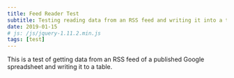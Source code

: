```yaml
---
title: Feed Reader Test
subtitle: Testing reading data from an RSS feed and writing it into a table.
date: 2019-01-15
# js: /js/jquery-1.11.2.min.js
tags: [test]
---
```


This is a test of getting data from an RSS feed of a published Google spreadsheet and writing it to a table.

<div style="width:100%;" id="runtable"></div>
<div style="width:100%;" id="caltable"></div>
  
<script>
  function displayContent(json) {
    var runstring = "<table><tr><th>Date</th><th>Run Time</th><th>Distance (km)</th><th>Speed (km/h)</th><th>Steps</th></tr>";  
    var calstring = "<table><tr><th>Date</th><th>Calorie Goal</th><th>Calories In</th><th>Calories Earned</th><th>Weight</th></tr>";
    var len = json.feed.entry.length;
    for (var i=0; i<len; i++) {
      var rundate = json.feed.entry[i].gsx$date.$t;
      var runtime = json.feed.entry[i].gsx$time.$t;
      var rundist = json.feed.entry[i].gsx$distancekm.$t;
      var runspeed = json.feed.entry[i].gsx$avgspeedkmh.$t;
      var steps = json.feed.entry[i].gsx$steps.$t;
      var calgoal = json.feed.entry[i].gsx$caloriegoal.$t;
      var calin = json.feed.entry[i].gsx$caloriesin.$t;
      var calearned = json.feed.entry[i].gsx$caloriesearned.$t;
      var weight = json.feed.entry[i].gsx$weightlbs.$t;
      var caldeficit = json.feed.entry[i].gsx$deficitwithexercise.$t;
      runstring += "<tr><td>" + rundate + "</td><td>" + runtime + "</td><td>" + rundist + "</td><td>" + runspeed + "</td><td>" + steps + "</td></tr>";
      calstring += "<tr><td>" + "<tr><td>" + rundate + "<tr><td>" + calgoal + "</td><td>" + calin + "</td><td>" + calearned + "</td><td>" + weight + "</td></tr>";
    }
    runstring += "</table>";
    calstring += "</table>";
    document.getElementById("runtable").innerHTML = runstring;
    document.getElementById("caltable").innerHTML = calstring;
  }   
</script>
<script src="https://spreadsheets.google.com/feeds/list/1ja2C-UuzQo4i_OrBZe-91Kifm3zWd9pg16xmLlN0Wgs/od6/public/values?alt=json-in-script&amp;callback=displayContent" type="text/javascript"></script>
